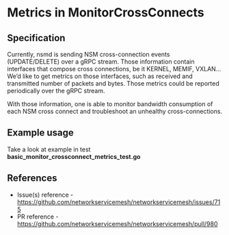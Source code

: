
Metrics in MonitorCrossConnects 
============================

Specification
-------------

Currently, nsmd is sending NSM cross-connection events (UPDATE/DELETE) over a gRPC stream.
Those information contain interfaces that compose cross connections, be it KERNEL, MEMIF, VXLAN…
We’d like to get metrics on those interfaces, such as received and transmitted number of packets and bytes.
Those metrics could be reported periodically over the gRPC stream.

With those information, one is able to monitor bandwidth consumption of each NSM cross connect and troubleshoot an unhealthy cross-connections.

Example usage
------------------------

Take a look at example in test **basic_monitor_crossconnect_metrics_test.go** 

References
----------

* Issue(s) reference - https://github.com/networkservicemesh/networkservicemesh/issues/715
* PR reference - https://github.com/networkservicemesh/networkservicemesh/pull/980
